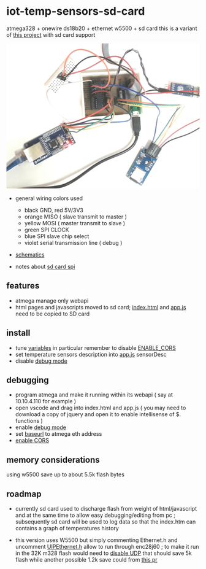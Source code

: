 # iot-temp-sensors-sd-card

atmega328 + onewire ds18b20 + ethernet w5500 + sd card
this is a variant of [this project](https://github.com/devel0/iot-temp-sensors) with sd card support

<img src="doc/20181106_143657x.jpg" width=640/>

- general wiring colors used
  - black GND, red 5V/3V3
  - orange MISO ( slave transmit to master )
  - yellow MOSI ( master transmit to slave )
  - green SPI CLOCK
  - blue SPI slave chip select
  - violet serial transmission line ( debug )

- [schematics](https://easyeda.com/lorenzo.delana/iot-temp-sensors-sd-card)

- notes about [sd card spi](https://github.com/devel0/iot-atmega-bare/tree/2a97d018bbcc610b511446b6d2a4c0ba3d237dcf#notes-about-spi)

## features

- atmega manage only webapi
- html pages and javascripts moved to sd card; [index.html](sdcard/index.html) and [app.js](sdcard/app.js) need to be copied to SD card

## install

- tune [variables](https://github.com/devel0/iot-temp-sensors-sd-card/blob/a068eca9ee6f2653f08d43562722f0427cce174c/temp-sensors-sd-card/temp-sensors.ino#L3-L28) in particular remember to disable [ENABLE_CORS](https://github.com/devel0/iot-temp-sensors-sd-card/blob/a068eca9ee6f2653f08d43562722f0427cce174c/temp-sensors-sd-card/temp-sensors.ino#L3-L28)
- set temperature sensors description into [app.js](https://github.com/devel0/iot-temp-sensors-sd-card/blob/a068eca9ee6f2653f08d43562722f0427cce174c/sdcard/app.js#L9) sensorDesc
- disable [debug mode](https://github.com/devel0/iot-temp-sensors-sd-card/blob/a068eca9ee6f2653f08d43562722f0427cce174c/sdcard/app.js#L15)

## debugging

- program atmega and make it running within its webapi ( say at 10.10.4.110 for example )
- open vscode and drag into index.html and app.js ( you may need to download a copy of jquery and open it to enable intellisense of $. functions )
- enable [debug mode](https://github.com/devel0/iot-temp-sensors-sd-card/blob/a068eca9ee6f2653f08d43562722f0427cce174c/sdcard/app.js#L15)
- set [baseurl](https://github.com/devel0/iot-temp-sensors-sd-card/blob/a068eca9ee6f2653f08d43562722f0427cce174c/sdcard/app.js#L20) to atmega eth address
- [enable CORS](https://github.com/devel0/iot-temp-sensors-sd-card/blob/a068eca9ee6f2653f08d43562722f0427cce174c/temp-sensors-sd-card/temp-sensors.ino#L3-L28)

## memory considerations

using w5500 save up to about 5.5k flash bytes

## roadmap

- currently sd card used to discharge flash from weight of html/javascript and at the same time to allow easy debugging/editing from pc ; subsequently sd card will be used to log data so that the index.htm can contains a graph of temperatures history

- this version uses W5500 but simply commenting Ethernet.h and uncomment [UIPEthernet.h](https://github.com/devel0/iot-temp-sensors-sd-card/blob/a068eca9ee6f2653f08d43562722f0427cce174c/temp-sensors-sd-card/temp-sensors.ino#L40) allow to run through enc28j60 ; to make it run in the 32K m328 flash would need to [disable UDP]() that should save 5k flash while another possible 1.2k save could from [this pr](https://github.com/UIPEthernet/UIPEthernet/pull/47)
